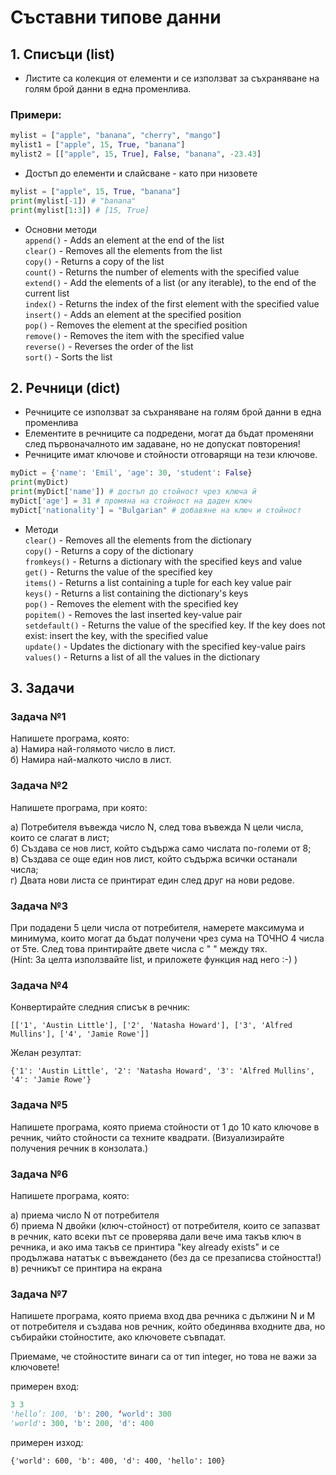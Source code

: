 # Съставни типове данни

## 1. Списъци (list)

* Листите са колекция от елементи и се използват за съхраняване на голям брой данни в една променлива.

### Примери:
```py
mylist = ["apple", "banana", "cherry", "mango"]
mylist1 = ["apple", 15, True, "banana"]
mylist2 = [["apple", 15, True], False, "banana", -23.43]
```

* Достъп до елементи и слайсване - като при низовете
```py
mylist = ["apple", 15, True, "banana"]
print(mylist[-1]) # "banana"
print(mylist[1:3]) # [15, True]
```

* Основни методи <br>
```append()``` -  Adds an element at the end of the list <br>
```clear()``` -  Removes all the elements from the list <br>
```copy()``` - Returns a copy of the list <br>
```count()``` - Returns the number of elements with the specified value <br>
```extend()``` - Add the elements of a list (or any iterable), to the end of the current list <br>
```index()``` - Returns the index of the first element with the specified value<br>
```insert()``` - Adds an element at the specified position<br>
```pop()``` - Removes the element at the specified position<br>
```remove()``` - Removes the item with the specified value<br>
```reverse()``` - Reverses the order of the list<br>
```sort()``` - Sorts the list<br>

## 2. Речници (dict)

* Речниците се използват за съхраняване на голям брой данни в една променлива
* Елементите в речниците са подредени, могат да бъдат променяни след първоначалното им задаване, но не допускат повторения!
* Речниците имат ключове и стойности отговарящи на тези ключове.

```py
myDict = {'name': 'Emil', 'age': 30, 'student': False}
print(myDict)
print(myDict['name']) # достъп до стойност чрез ключа й
myDict['age'] = 31 # промяна на стойност на даден ключ
myDict['nationality'] = "Bulgarian" # добавяне на ключ и стойност
```

* Методи <br>
```clear()``` - Removes all the elements from the dictionary <br>
```copy()``` - Returns a copy of the dictionary<br>
```fromkeys()``` - Returns a dictionary with the specified keys and value<br>
```get()``` - Returns the value of the specified key<br>
```items()``` - Returns a list containing a tuple for each key value pair<br>
```keys()``` - Returns a list containing the dictionary's keys<br>
```pop()``` - Removes the element with the specified key<br>
```popitem()``` - Removes the last inserted key-value pair<br>
```setdefault()``` - Returns the value of the specified key. If the key does not exist: insert the key, with the specified value<br>
```update()``` - Updates the dictionary with the specified key-value pairs<br>
```values()``` - Returns a list of all the values in the dictionary<br>

## 3. Задачи

### Задача №1

Напишете програма, която: <br>
а) Намира най-голямото число в лист.<br>
б) Намира най-малкото число в лист.

### Задача №2
Напишете програма, при която:

а) Потребителя въвежда число N, след това въвежда N цели числа, които се слагат в лист; <br>
б) Създава се нов лист, който съдържа само числата по-големи от 8; <br>
в) Създава се още един нов лист, който съдържа всички останали числа; <br>
г) Двата нови листа се принтират един след друг на нови редове.<br>

### Задача №3
При подадени 5 цели числа от потребителя, намерете максимума и минимума, които могат да бъдат получени чрез сума на ТОЧНО 4 числа от 5те. След това принтирайте двете числа с " " между тях. <br>
(Hint: За целта използвайте list, и приложете функция над него :-) )

### Задача №4
Конвертирайте следния списък в речник:
```
[['1', 'Austin Little'], ['2', 'Natasha Howard'], ['3', 'Alfred Mullins'], ['4', 'Jamie Rowe']]
```
Желан резултат:
```
{'1': 'Austin Little', '2': 'Natasha Howard', '3': 'Alfred Mullins', '4': 'Jamie Rowe'}
```

### Задача №5
Напишете програма, която приема стойности от 1 до 10 като ключове в речник, чийто стойности са техните квадрати. (Визуализирайте получения речник в конзолата.)

### Задача №6
Напишете програма, която:

a) приема число N от потребителя <br>
б) приема N двойки (ключ-стойност) от потребителя, които се запазват в речник, като всеки път се проверява дали вече има такъв ключ в речника, и ако има такъв се принтира "key already exists" и се продължава нататък с въвеждането (без да се презаписва стойността!) <br>
в) речникът се принтира на екрана<br>

### Задача №7
Напишете програма, която приема вход два речника с дължини N и М от потребителя и създава нов речник, който обединява входните два, но събирайки стойностите, ако ключовете съвпадат.

Приемаме, че стойностите винаги са от тип integer, но това не важи за ключовете!

примерен вход: 
```py
3 3 
'hello’: 100, 'b': 200, ‘world': 300
'world': 300, 'b': 200, 'd': 400
```

примерен изход: 
```
{'world': 600, 'b': 400, 'd': 400, 'hello': 100}
```



